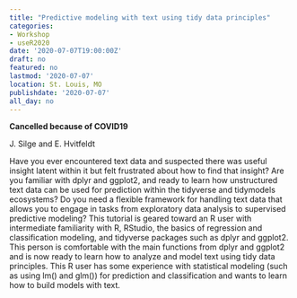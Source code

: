 ```yaml
---
title: "Predictive modeling with text using tidy data principles"
categories:
- Workshop
- useR2020
date: '2020-07-07T19:00:00Z'
draft: no
featured: no
lastmod: '2020-07-07'
location: St. Louis, MO
publishdate: '2020-07-07'
all_day: no
---
```


**Cancelled because of COVID19**

J. Silge and E. Hvitfeldt

Have you ever encountered text data and suspected there was useful insight latent within it but felt frustrated
about how to find that insight?
Are you familiar with dplyr and ggplot2, and ready to learn how unstructured text data can be used for
prediction within the tidyverse and tidymodels ecosystems?
Do you need a flexible framework for handling text data that allows you to engage in tasks from exploratory
data analysis to supervised predictive modeling?
This tutorial is geared toward an R user with intermediate familiarity with R, RStudio, the basics of regression
and classification modeling, and tidyverse packages such as dplyr and ggplot2. This person is comfortable
with the main functions from dplyr and ggplot2 and is now ready to learn how to analyze and model text
using tidy data principles. This R user has some experience with statistical modeling (such as using lm()
and glm()) for prediction and classification and wants to learn how to build models with text.
